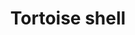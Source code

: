 ---
layout: item
title: Tortoise shell
item-id: 7939
datatable: true
id: 7939
name: "Tortoise shell"
members: true
lowalch: 400
highalch: 600
examine: "A word in your shell-like."
monsters:
  - id: 6075
    name: "Tortoise"
    members: true
    combat_level: 79
    wiki_url: "https://oldschool.runescape.wiki/w/Tortoise#No_riders"
    drops:
      - quantity: "1-3"
        rarity: 0.078125
    image: "https://oldschool.runescape.wiki/images/c/cd/Tortoise.png?a9a47"
  - id: 6076
    name: "Tortoise"
    members: true
    combat_level: 92
    wiki_url: "https://oldschool.runescape.wiki/w/Tortoise#With_riders"
    drops:
      - quantity: "1-3"
        rarity: 0.078125
    image: "https://oldschool.runescape.wiki/images/c/cd/Tortoise.png?a9a47"
---